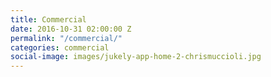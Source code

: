 ```yaml
---
title: Commercial
date: 2016-10-31 02:00:00 Z
permalink: "/commercial/"
categories: commercial
social-image: images/jukely-app-home-2-chrismuccioli.jpg
---
```


